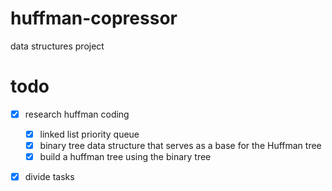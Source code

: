 # huffman-copressor
data structures project

# todo
- [X] research huffman coding
    - [X] linked list priority queue
    - [X] binary tree data structure that serves as a base for the Huffman tree
    - [X] build a huffman tree using the binary tree
- [X] divide tasks


